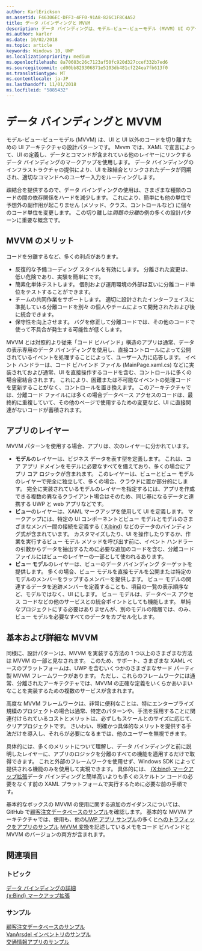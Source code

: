 ```yaml
---
author: KarlErickson
ms.assetid: F46306EC-DFF3-4FF0-91A8-826C1F8C4A52
title: データ バインディングと MVVM
description: データ バインディングは、モデル-ビュー-ビューモデル (MVVM) UI のアーキテクチャの設計パターンの中心ではあり、UI と、以外の UI コード間で疎結合をできます。
ms.author: karler
ms.date: 10/02/2018
ms.topic: article
keywords: Windows 10, UWP
ms.localizationpriority: medium
ms.openlocfilehash: 8a70603c26c7123af50fc920d327ccef332b7ed6
ms.sourcegitcommit: cd00bb829306871e5103db481cf224ea7fb613f0
ms.translationtype: MT
ms.contentlocale: ja-JP
ms.lasthandoff: 11/01/2018
ms.locfileid: "5885432"
---
```

# <a name="data-binding-and-mvvm"></a>データ バインディングと MVVM

モデル-ビュー-ビューモデル (MVVM) は、UI と UI 以外のコードを切り離すための UI アーキテクチャの設計パターンです。 Mvvm では、XAML で宣言によって、UI の定義し、データとコマンドが含まれている他のレイヤーにリンクするデータ バインディングのマークアップを使用します。 データ バインディングのインフラストラクチャの提供により、UI を疎結合とリンクされたデータが同期され、適切なコマンドへのユーザー入力をルーティングします。 

疎結合を提供するので、データ バインディングの使用は、さまざまな種類のコードの間の依存関係をハードを減少します。 これにより、簡単にも他の単位で予想外の副作用が起こりません (メソッド、クラス、コントロールなど) に個々 のコード単位を変更します。 この切り離しは*問題の分離*の例の多くの設計パターンに重要な概念です。 

## <a name="benefits-of-mvvm"></a>MVVM のメリット

コードを分離するなど、多くの利点があります。

* 反復的な予備コーディング スタイルを有効にします。 分離された変更は、低い危険であり、実験を簡単にです。
* 簡素化単体テストします。 個別および運用環境の外部は互いに分離コード単位をテストすることができます。
* チームの共同作業をサポートします。 適切に設計されたインターフェイスに準拠している分離コードを別々 の個人やチームによって開発されたおよび後に統合できます。
* 保守性を向上させます。 バグを修正して分離コードでは、その他のコードで使って不具合が発生する可能性が低くします。

MVVM とは対照的より従来「コード ビハインド」構造のアプリは通常、データの表示専用のデータ バインディングを使用し、直接コントロールによって公開されているイベントを処理することによって、ユーザー入力に応答します。 イベント ハンドラーは、コード ビハインド ファイル (MainPage.xaml.cs) などに実装されておよび通常、UI を直接操作するコードを含む、コントロールに多くの場合密結合されます。 これにより、困難または不可能なイベントの処理コードを更新することがなく、コントロールを置き換えます。 このアーキテクチャでは、分離コード ファイルには多くの場合データベース アクセスのコードは、最終的に重複していて、その他のページで使用するための変更など、UI に直接関連がないコードが蓄積されます。

## <a name="app-layers"></a>アプリのレイヤー

MVVM パターンを使用する場合、アプリは、次のレイヤーに分かれています。

* **モデル**のレイヤーは、ビジネス データを表す型を定義します。 これは、コア アプリ ドメインをモデルに必要なすべてを備えており、多くの場合にアプリ コア ロジックが含まれます。 このレイヤーは、ビューとビュー モデルのレイヤーで完全に独立して、多くの場合、クラウドに置か部分的にします。 完全に実装されているモデルのレイヤーを指定するには、アプリを作成できる複数の異なるクライアント場合はそのため、同じ基になるデータと連携する UWP と web アプリなどです。
* **ビュー**のレイヤーは、XAML マークアップを使用して UI を定義します。 マークアップには、特定の UI コンポーネントとビュー モデルとモデルのさまざまなメンバー間の接続を定義する ( [X:bind](https://docs.microsoft.com/windows/uwp/xaml-platform/x-bind-markup-extension)) などのデータのバインディング式が含まれています。 カスタマイズしたり、UI を操作したりするか、作業を実行するビュー モデル メソッドを呼び出す前に、イベント ハンドラーの引数からデータを抽出するために必要な追加のコードを含む、分離コード ファイルにはビューのレイヤーの一部として使われるあります。 
* **ビュー モデル**のレイヤーは、ビューのデータ バインディング ターゲットを提供します。 多くの場合、ビュー モデルを直接モデルを公開または特定のモデルのメンバーをラップするメンバーを提供します。 ビュー モデルの関連するデータを追跡メンバーを定義することも、項目の一覧の表示順序など、モデルではなく、UI にします。 ビュー モデルは、データベース アクセス コードなどの他のサービスとの統合ポイントとしても機能します。 単純なプロジェクトにする必要はありませんが、別のモデルの階層では、のみ、ビュー モデルを必要なすべてのデータをカプセル化します。 

## <a name="basic-and-advanced-mvvm"></a>基本および詳細な MVVM

同様に、設計パターンは、MVVM を実装する方法の 1 つ以上のさまざまな方法は MVVM の一部と見なされます。 このため、サポート、さまざまな XAML ベースのプラットフォームは、UWP を含むいくつかのさまざまなサード パーティ製 MVVM フレームワークがあります。 ただし、これらのフレームワークには通常、分離されたアーキテクチャでは、MVVM の正確な定義をいくらかあいまいなことを実装するための複数のサービスが含まれます。 

高度な MVVM フレームワークは、非常に便利なことは、特にエンタープライズ規模のプロジェクトの場合は通常、特定のパターンや、手法を採用することに関連付けられているコストとメリットは、必ずしもスケールとのサイズに応じて、クリアプロジェクトです。 さいわい、明確かつ具体的なメリットを提供する手法だけを導入し、それらが必要になるまでは、他のユーザーを無視できます。 

具体的には、多くのメリットについて理解し、データ バインディングと前に説明したレイヤーに、アプリのロジックを分離のすべての機能を適用するだけで取得できます。 これと外部のフレームワークを使用せず、Windows SDK によって提供される機能のみを使用して実現できます。 具体的には、 [{X:bind} マークアップ拡張](https://docs.microsoft.com/windows/uwp/xaml-platform/x-bind-markup-extension)データ バインディングと簡単高いよりも多くのスケルトン コードの必要をなくす前の XAML プラットフォームで実行するために必要な前の手順です。

基本的なボックスの MVVM の使用に関する追加のガイダンスについては、GitHub で[顧客注文データベースのサンプル](https://github.com/Microsoft/Windows-appsample-customers-orders-database)を確認します。 基本的な MVVM アーキテクチャでは、使用も、他の[UWP アプリ サンプル](https://github.com/Microsoft?q=windows-appsample
)の多くと[へのトラフィックをアプリのサンプル](https://github.com/Microsoft/Windows-appsample-trafficapp) [MVVM 変換](https://github.com/Microsoft/Windows-appsample-trafficapp/blob/MVVM/MVVM.md)を記述しているメモをコード ビハインドと MVVM のバージョンの両方が含まれます。 

## <a name="see-also"></a>関連項目

### <a name="topics"></a>トピック

[データ バインディングの詳細](https://docs.microsoft.com/windows/uwp/data-binding/data-binding-in-depth)  
[{x:Bind} マークアップ拡張](https://docs.microsoft.com/windows/uwp/xaml-platform/x-bind-markup-extension)  

### <a name="samples"></a>サンプル

[顧客注文データベースのサンプル](https://github.com/Microsoft/Windows-appsample-customers-orders-database)  
[VanArsdel インベントリのサンプル](https://github.com/Microsoft/InventorySample)  
[交通情報アプリのサンプル](https://github.com/Microsoft/Windows-appsample-trafficapp)  
